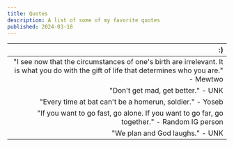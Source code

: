 ```yaml
---
title: Quotes
description: A list of some of my favorite quotes
published: 2024-03-18
---
```


| :)                                                              
| -----------------------------------------------------------------------------------------------------------------------------------------------: |
| "I see now that the circumstances of one's birth are irrelevant. It is what you do with the gift of life that determines who you are." - Mewtwo |
| "Don't get mad, get better." - UNK |
| "Every time at bat can't be a homerun, soldier." - Yoseb |
| "If you want to go fast, go alone. If you want to go far, go together." - Random IG person |
| "We plan and God laughs." - UNK |
